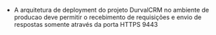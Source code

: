 - A arquitetura de deployment do projeto DurvalCRM no ambiente de producao deve permitir o recebimento de requisições e envio de respostas somente através da porta HTTPS 9443